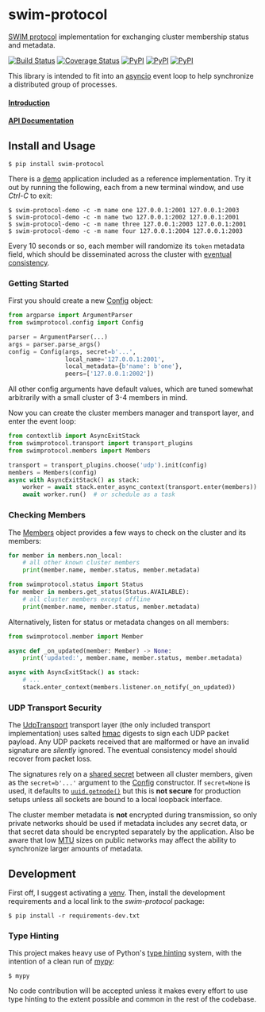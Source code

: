 swim-protocol
=============

[SWIM protocol][0] implementation for exchanging cluster membership status and
metadata.

[![Build Status](https://travis-ci.com/icgood/swim-protocol.svg?branch=main)](https://travis-ci.com/icgood/swim-protocol)
[![Coverage Status](https://coveralls.io/repos/github/icgood/swim-protocol/badge.svg?branch=main)](https://coveralls.io/github/icgood/swim-protocol?branch=main)
[![PyPI](https://img.shields.io/pypi/v/swim-protocol.svg)](https://pypi.python.org/pypi/swim-protocol)
[![PyPI](https://img.shields.io/pypi/pyversions/swim-protocol.svg)](https://pypi.python.org/pypi/swim-protocol)
[![PyPI](https://img.shields.io/pypi/l/swim-protocol.svg)](https://pypi.python.org/pypi/swim-protocol)

This library is intended to fit into an [asyncio][1] event loop to help
synchronize a distributed group of processes.

#### [Introduction](https://icgood.github.io/swim-protocol/intro.html)

#### [API Documentation](https://icgood.github.io/swim-protocol/)

## Install and Usage

```console
$ pip install swim-protocol
```

There is a [demo][2] application included as a reference implementation. Try it
out by running the following, each from a new terminal window, and use _Ctrl-C_
to exit:

```console
$ swim-protocol-demo -c -m name one 127.0.0.1:2001 127.0.0.1:2003
$ swim-protocol-demo -c -m name two 127.0.0.1:2002 127.0.0.1:2001
$ swim-protocol-demo -c -m name three 127.0.0.1:2003 127.0.0.1:2001
$ swim-protocol-demo -c -m name four 127.0.0.1:2004 127.0.0.1:2003
```

Every 10 seconds or so, each member will randomize its `token` metadata field,
which should be disseminated across the cluster with [eventual consistency][6].

### Getting Started

First you should create a new [Config][100] object:

```python
from argparse import ArgumentParser
from swimprotocol.config import Config

parser = ArgumentParser(...)
args = parser.parse_args()
config = Config(args, secret=b'...',
                local_name='127.0.0.1:2001',
                local_metadata={b'name': b'one'},
                peers=['127.0.0.1:2002'])
```

All other config arguments have default values, which are tuned somewhat
arbitrarily with a small cluster of 3-4 members in mind.

Now you can create the cluster members manager and transport layer, and enter
the event loop:

```python
from contextlib import AsyncExitStack
from swimprotocol.transport import transport_plugins
from swimprotocol.members import Members

transport = transport_plugins.choose('udp').init(config)
members = Members(config)
async with AsyncExitStack() as stack:
    worker = await stack.enter_async_context(transport.enter(members))
    await worker.run()  # or schedule as a task
```

### Checking Members

The [Members][101] object provides a few ways to check on the cluster and its
members:

```python
for member in members.non_local:
    # all other known cluster members
    print(member.name, member.status, member.metadata)

from swimprotocol.status import Status
for member in members.get_status(Status.AVAILABLE):
    # all cluster members except offline
    print(member.name, member.status, member.metadata)
```

Alternatively, listen for status or metadata changes on all members:

```python
from swimprotocol.member import Member

async def _on_updated(member: Member) -> None:
    print('updated:', member.name, member.status, member.metadata)

async with AsyncExitStack() as stack:
    # ...
    stack.enter_context(members.listener.on_notify(_on_updated))
```

### UDP Transport Security

The [UdpTransport][102] transport layer (the only included transport
implementation) uses salted [hmac][7] digests to sign each UDP packet payload.
Any UDP packets received that are malformed or have an invalid signature are
*silently* ignored. The eventual consistency model should recover from packet
loss.

The signatures rely on a [shared secret][8] between all cluster members, given
as the `secret=b'...'` argument to the [Config][100] constructor. If
`secret=None` is used, it defaults to [`uuid.getnode()`][9] but this is **not
secure** for production setups unless all sockets are bound to a local loopback
interface.

The cluster member metadata is **not** encrypted during transmission, so only
private networks should be used if metadata includes any secret data, or that
secret data should be encrypted separately by the application. Also be aware
that low [MTU][10] sizes on public networks may affect the ability to
synchronize larger amounts of metadata.

## Development

First off, I suggest activating a [venv][3]. Then, install the development
requirements and a local link to the *swim-protocol* package:

```
$ pip install -r requirements-dev.txt
```

### Type Hinting

This project makes heavy use of Python's [type hinting][4] system, with the
intention of a clean run of [mypy][5]:

```console
$ mypy
```

No code contribution will be accepted unless it makes every effort to use type
hinting to the extent possible and common in the rest of the codebase.

[0]: https://www.cs.cornell.edu/projects/Quicksilver/public_pdfs/SWIM.pdf
[1]: https://docs.python.org/3/library/asyncio.html
[2]: https://github.com/icgood/swim-protocol/blob/main/swimprotocol/demo/__init__.py
[3]: https://docs.python.org/3/library/venv.html
[4]: https://docs.python.org/3/library/typing.html
[5]: http://mypy-lang.org/
[6]: https://en.wikipedia.org/wiki/Eventual_consistency
[7]: https://docs.python.org/3/library/hmac.html
[8]: https://en.wikipedia.org/wiki/Shared_secret
[9]: https://docs.python.org/3/library/uuid.html#uuid.getnode
[10]: https://en.wikipedia.org/wiki/Maximum_transmission_unit

[100]: https://icgood.github.io/swim-protocol/swimprotocol.html#swimprotocol.config.Config
[101]: https://icgood.github.io/swim-protocol/swimprotocol.html#swimprotocol.members.Member
[102]: https://icgood.github.io/swim-protocol/swimprotocol.udp.html#swimprotocol.udp.UdpTransport
